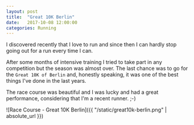 ```yaml
---
layout: post
title:  "Great 10K Berlin"
date:   2017-10-08 12:00:00
categories: Running
---
```

I discovered recently that I love to run and since then I can hardly stop going out for a run every time I can.

After some months of intensive training I tried to take part in any competition but the season was almost over.
The last chance was to go for the `Great 10K of Berlin` and, honestly speaking, it was one of the best things
I've done in the last years.

The race course was beautiful and I was lucky and had a great performance, considering that I'm a recent runner.  ;-)

![Race Course - Great 10K Berlin]({{ "/static/great10k-berlin.png" | absolute_url }})
